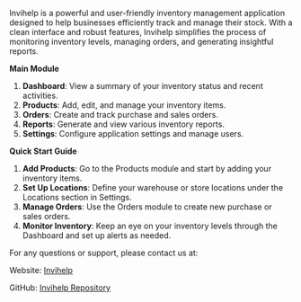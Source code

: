 Invihelp is a powerful and user-friendly inventory management application designed to help businesses efficiently track and manage their stock. With a clean interface and robust features, Invihelp simplifies the process of monitoring inventory levels, managing orders, and generating insightful reports.

**Main Module**
1. **Dashboard**: View a summary of your inventory status and recent activities.
2. **Products**: Add, edit, and manage your inventory items.
3. **Orders**: Create and track purchase and sales orders.
4. **Reports**: Generate and view various inventory reports.
5. **Settings**: Configure application settings and manage users.

**Quick Start Guide**
1. **Add Products**: Go to the Products module and start by adding your inventory items.
2. **Set Up Locations**: Define your warehouse or store locations under the Locations section in Settings.
3. **Manage Orders**: Use the Orders module to create new purchase or sales orders.
4. **Monitor Inventory**: Keep an eye on your inventory levels through the Dashboard and set up alerts as needed.


For any questions or support, please contact us at:

Website: [Invihelp](https://invihelp.vercel.app/)

GitHub: [Invihelp Repository](https://github.com/lovishbansal00/invihelpp)
